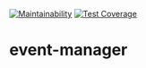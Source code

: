 [![Maintainability](https://api.codeclimate.com/v1/badges/43999fb47d3434c95cff/maintainability)](https://codeclimate.com/github/grinry/event-manager/maintainability)
[![Test Coverage](https://api.codeclimate.com/v1/badges/43999fb47d3434c95cff/test_coverage)](https://codeclimate.com/github/grinry/event-manager/test_coverage)

# event-manager
